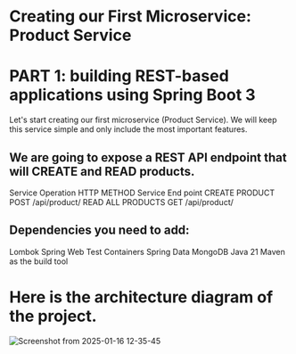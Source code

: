 # Creating our First Microservice: Product Service 

# PART 1: building REST-based applications using Spring Boot 3 
Let's start creating our first microservice (Product Service). We will keep this service simple and only include the most important features.

## We are going to expose a REST API endpoint that will CREATE and READ products.

Service Operation	HTTP METHOD	   Service End point
CREATE PRODUCT	       POST	           /api/product/
READ ALL PRODUCTS	GET	            /api/product/

## Dependencies you need to add:
Lombok
Spring Web
Test Containers
Spring Data MongoDB
Java 21
Maven as the build tool

# Here is the architecture diagram of the project.
![Screenshot from 2025-01-16 12-35-45](https://github.com/user-attachments/assets/494a4691-8082-4f15-955a-986cac1731d5)
